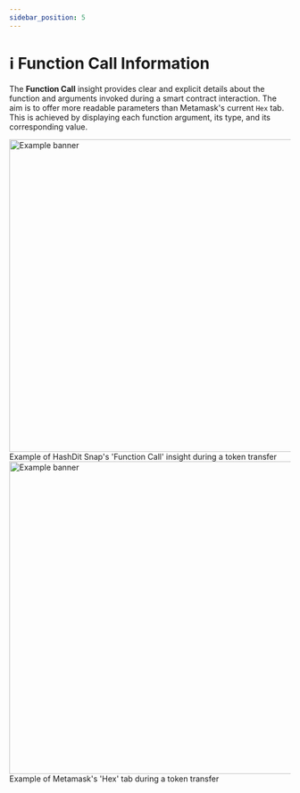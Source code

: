 ```yaml
---
sidebar_position: 5
---
```


# ℹ️ Function Call Information

The **Function Call** insight provides clear and explicit details about the function and arguments invoked during a smart contract interaction. The aim is to offer more readable parameters than Metamask's current `Hex` tab. This is achieved by displaying each function argument, its type, and its corresponding value.

<div      
    style={{
        display: 'flex',
        justifyContent: 'center',
        alignItems: 'center',
        paddingTop:"20px",
      }}>
    <img
    src={require('./images/5.png').default}
    alt="Example banner"
    width="513" height="560"
    style={{
      borderRadius: "7px",
      border: "1px solid grey",
    }}
    />
</div>
<div      
    style={{
        display: 'flex',
        justifyContent: 'center',
        alignItems: 'center',
        paddingBottom:"20px",
      }}>
    Example of HashDit Snap's 'Function Call' insight during a token transfer
</div>

<div      
    style={{
        display: 'flex',
        justifyContent: 'center',
        alignItems: 'center',
        paddingTop:"20px",
      }}>
    <img
    src={require('./images/6.webp').default}
    alt="Example banner"
    width="513" height="560"
    style={{
      borderRadius: "7px",
      border: "1px solid grey",
    }}
    />
</div>

<div      
    style={{
        display: 'flex',
        justifyContent: 'center',
        alignItems: 'center',
        paddingBottom:"10px",
      }}>
    Example of Metamask's 'Hex' tab during a token transfer
</div>